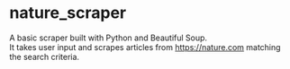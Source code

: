 # nature_scraper
A basic scraper built with Python and Beautiful Soup. <br>
It takes user input and scrapes articles from https://nature.com matching the search criteria.
